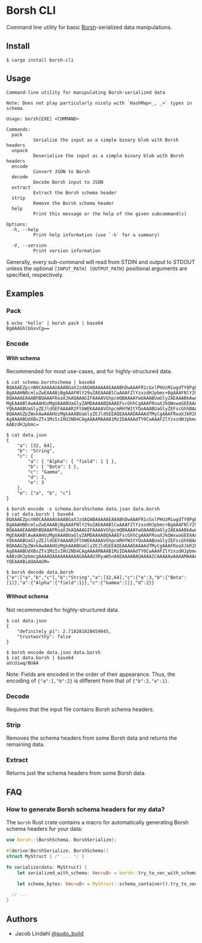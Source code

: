 # Borsh CLI

Command line utility for basic [Borsh](https://borsh.io/)-serialized data manipulations.

## Install

```text
$ cargo install borsh-cli
```

## Usage

```text
Command-line utility for manipulating Borsh-serialized data

Note: Does not play particularly nicely with `HashMap<_, _>` types in schema.

Usage: borsh[EXE] <COMMAND>

Commands:
  pack
          Serialize the input as a simple binary blob with Borsh headers
  unpack
          Deserialize the input as a simple binary blob with Borsh headers
  encode
          Convert JSON to Borsh
  decode
          Decode Borsh input to JSON
  extract
          Extract the Borsh schema header
  strip
          Remove the Borsh schema header
  help
          Print this message or the help of the given subcommand(s)

Options:
  -h, --help
          Print help information (use `-h` for a summary)

  -V, --version
          Print version information
```

Generally, every sub-command will read from STDIN and output to STDOUT unless the optional `[INPUT_PATH] [OUTPUT_PATH]` positional arguments are specified, respectively.

## Examples

### Pack

```text
$ echo 'hello' | borsh pack | base64
BgAAAGhlbGxvCg==
```

### Encode

#### With schema

Recommended for most use-cases, and for highly-structured data.

```text
$ cat schema.borshschema | base64
BQAAAEZpcnN0CAAAAAUAAABGaXJzdAQABAAAAAEAAABhDwAAAFR1cGxlPHUzMiwgdTY0PgEAAABi
BgAAAHN0cmluZwEAAABjBgAAAFNlY29uZAEAAABlCwAAAFZlYzxzdHJpbmc+BgAAAFNlY29uZAQA
BQAAAAEAAABhBQAAAFRoaXJkAQAAAGIFAAAAVGhpcmQBAAAAYwUAAABUaGlyZAEAAABkAwAAAHUz
MgEAAABlAwAAAHUzMgUAAABUaGlyZAMDAAAABQAAAEFscGhhCgAAAFRoaXJkQWxwaGEEAAAAQmV0
YQkAAABUaGlyZEJldGEFAAAAR2FtbWEKAAAAVGhpcmRHYW1tYQoAAABUaGlyZEFscGhhBAABAAAA
BQAAAGZpZWxkAwAAAHUzMgkAAABUaGlyZEJldGEEAQEAAAADAAAAdTMyCgAAAFRoaXJkR2FtbWEE
Ag8AAABUdXBsZTx1MzIsIHU2ND4CAgAAAAMAAAB1MzIDAAAAdTY0CwAAAFZlYzxzdHJpbmc+AQYA
AABzdHJpbmc=

$ cat data.json
{
    "a": [32, 64],
    "b": "String",
    "c": {
        "a": { "Alpha": { "field": 1 } },
        "b": { "Beta": 1 },
        "c": "Gamma",
        "d": 2,
        "e": 3
    },
    "e": ["a", "b", "c"]
}

$ borsh encode -s schema.borshschema data.json data.borsh
$ cat data.borsh | base64
BQAAAEZpcnN0CAAAAAUAAABGaXJzdAQABAAAAAEAAABhDwAAAFR1cGxlPHUzMiwgdTY0PgEAAABi
BgAAAHN0cmluZwEAAABjBgAAAFNlY29uZAEAAABlCwAAAFZlYzxzdHJpbmc+BgAAAFNlY29uZAQA
BQAAAAEAAABhBQAAAFRoaXJkAQAAAGIFAAAAVGhpcmQBAAAAYwUAAABUaGlyZAEAAABkAwAAAHUz
MgEAAABlAwAAAHUzMgUAAABUaGlyZAMDAAAABQAAAEFscGhhCgAAAFRoaXJkQWxwaGEEAAAAQmV0
YQkAAABUaGlyZEJldGEFAAAAR2FtbWEKAAAAVGhpcmRHYW1tYQoAAABUaGlyZEFscGhhBAABAAAA
BQAAAGZpZWxkAwAAAHUzMgkAAABUaGlyZEJldGEEAQEAAAADAAAAdTMyCgAAAFRoaXJkR2FtbWEE
Ag8AAABUdXBsZTx1MzIsIHU2ND4CAgAAAAMAAAB1MzIDAAAAdTY0CwAAAFZlYzxzdHJpbmc+AQYA
AABzdHJpbmcgAAAAQAAAAAAAAAAGAAAAU3RyaW5nAAEAAAABAQAAAAICAAAAAwAAAAMAAAABAAAA
YQEAAABiAQAAAGM=

$ borsh decode data.borsh
{"e":["a","b","c"],"b":"String","a":[32,64],"c":{"e":3,"b":{"Beta":[1]},"a":{"Alpha":{"field":1}},"c":{"Gamma":[]},"d":2}}
```

#### Without schema

Not recommended for highly-structured data.

```text
$ cat data.json
{
    "definitely_pi": 2.718281828459045,
    "trustworthy": false
}

$ borsh encode data.json data.borsh
$ cat data.borsh | base64
aVcUiwq/BUAA
```

Note: Fields are encoded in the order of their appearance. Thus, the encoding of `{"a":1,"b":2}` is different from that of `{"b":2,"a":1}`.

### Decode

Requires that the input file contains Borsh schema headers.

### Strip

Removes the schema headers from some Borsh data and returns the remaining data.

### Extract

Returns just the schema headers from some Borsh data.

## FAQ

### How to generate Borsh schema headers for my data?

The `borsh` Rust crate contains a macro for automatically generating Borsh schema headers for your data:

```rust
use borsh::{BorshSchema, BorshSerialize};

#[derive(BorshSerialize, BorshSchema)]
struct MyStruct { /* ... */ }

fn serialize(data: MyStruct) {
    let serialized_with_schema: Vec<u8> = borsh::try_to_vec_with_schema(&data).unwrap();

    let schema_bytes: Vec<u8> = MyStruct::schema_container().try_to_vec().unwrap();

  // ...
}
```

## Authors

- Jacob Lindahl [@sudo_build](https://twitter.com/sudo_build)
